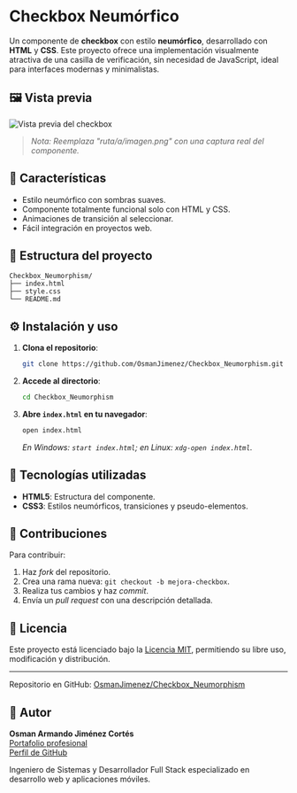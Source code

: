# Checkbox Neumórfico

Un componente de **checkbox** con estilo **neumórfico**, desarrollado con **HTML** y **CSS**. Este proyecto ofrece una implementación visualmente atractiva de una casilla de verificación, sin necesidad de JavaScript, ideal para interfaces modernas y minimalistas.

## 🖼️ Vista previa

![Vista previa del checkbox](ruta/a/imagen.png)

> *Nota: Reemplaza "ruta/a/imagen.png" con una captura real del componente.*

## 🚀 Características

* Estilo neumórfico con sombras suaves.
* Componente totalmente funcional solo con HTML y CSS.
* Animaciones de transición al seleccionar.
* Fácil integración en proyectos web.

## 📁 Estructura del proyecto

```plaintext
Checkbox_Neumorphism/
├── index.html
├── style.css
└── README.md
```

## ⚙️ Instalación y uso

1. **Clona el repositorio**:

   ```bash
   git clone https://github.com/OsmanJimenez/Checkbox_Neumorphism.git
   ```

2. **Accede al directorio**:

   ```bash
   cd Checkbox_Neumorphism
   ```

3. **Abre `index.html` en tu navegador**:

   ```bash
   open index.html
   ```

   *En Windows: `start index.html`; en Linux: `xdg-open index.html`.*

## 🤩 Tecnologías utilizadas

* **HTML5**: Estructura del componente.
* **CSS3**: Estilos neumórficos, transiciones y pseudo-elementos.

## 📌 Contribuciones

Para contribuir:

1. Haz *fork* del repositorio.
2. Crea una rama nueva: `git checkout -b mejora-checkbox`.
3. Realiza tus cambios y haz *commit*.
4. Envía un *pull request* con una descripción detallada.

## 📄 Licencia

Este proyecto está licenciado bajo la [Licencia MIT](LICENSE), permitiendo su libre uso, modificación y distribución.

---

Repositorio en GitHub: [OsmanJimenez/Checkbox\_Neumorphism](https://github.com/OsmanJimenez/Checkbox_Neumorphism) 

## 👤 Autor

**Osman Armando Jiménez Cortés**  
[Portafolio profesional](https://osmanjimenez.com/)  
[Perfil de GitHub](https://github.com/OsmanJimenez)

Ingeniero de Sistemas y Desarrollador Full Stack especializado en desarrollo web y aplicaciones móviles.

